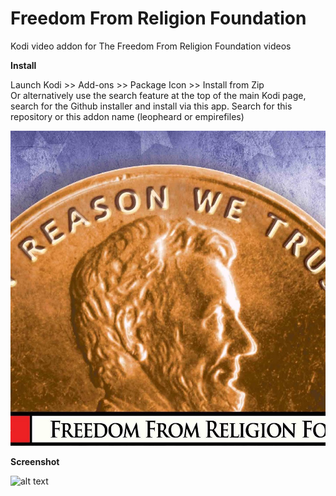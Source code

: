 # Freedom From Religion Foundation

Kodi video addon for The Freedom From Religion Foundation videos

**Install**

Launch Kodi >> Add-ons >> Package Icon >> Install from Zip<br>
Or alternatively use the search feature at the top of the main Kodi page, search for the Github installer and install via this app. Search for this repository or this addon name (leopheard or empirefiles)<br>

![alt text](https://raw.githubusercontent.com/leopheard/FFRForg/master/resources/media/icon.jpeg)<br>

**Screenshot**

![alt text](https://raw.githubusercontent.com/leopheard/FFRForg/master/resources/fanart.jpeg)
